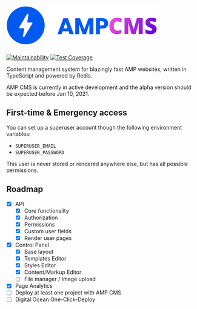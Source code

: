 # ![AMP CMS Logo](logo.svg)

[![Maintainability](https://api.codeclimate.com/v1/badges/6751f127815b5bac4cee/maintainability)](https://codeclimate.com/github/ValeriaVG/amp-cms/maintainability)
[![Test Coverage](https://api.codeclimate.com/v1/badges/6751f127815b5bac4cee/test_coverage)](https://codeclimate.com/github/ValeriaVG/amp-cms/test_coverage)

Content management system for blazingly fast AMP websites, written in TypeScript and powered by Redis.

AMP CMS is currently in active development and the alpha version should be expected before Jan 10, 2021.

## First-time & Emergency access

You can set up a superuser account though the following environment variables:

- `SUPERUSER_EMAIL`
- `SUPERUSER_PASSWORD`

This user is never stored or rendered anywhere else, but has all possible permissions.

## Roadmap

- [x] API
  - [x] Core functionality
  - [x] Authorization
  - [x] Permissions
  - [x] Custom user fields
  - [x] Render user pages
- [x] Control Panel
  - [x] Base layout
  - [x] Templates Editor
  - [x] Styles Editor
  - [x] Content/Markup Editor
  - [ ] File manager / Image upload
- [x] Page Analytics
- [ ] Deploy at least one project with AMP CMS
- [ ] Digital Ocean One-Click-Deploy
